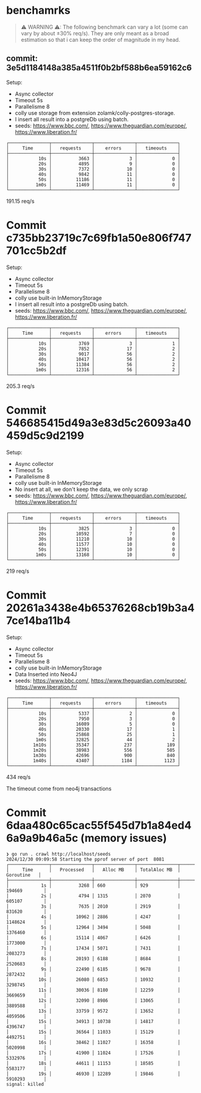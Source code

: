 # benchamrks

> ⚠ WARNING ⚠:
    The following benchmark can vary a lot (some can vary by about ±30% req/s). They are only meant as a broad estimation so that i can keep the order of magnitude in my head.

## commit: 3e5d1184148a385a4511f0b2bf588b6ea59162c6

Setup: 
- Async collector
- Timeout 5s
- Parallelisme 8
- colly use storage from extension zolamk/colly-postgres-storage.
- I insert all result into a postgreDb using batch. 
- seeds: https://www.bbc.com/, https://www.theguardian.com/europe/, https://www.liberation.fr/

> 
    ┌───────────────┬───────────────┬───────────────┬───────────────┐
    │     Time      │   requests    │    errors     │   timeouts    │
    ├───────────────┼───────────────┼───────────────┼───────────────┤
    │           10s │          3663 │             3 │             0 │
    │           20s │          4895 │             9 │             0 │
    │           30s │          7372 │            10 │             0 │
    │           40s │          9842 │            11 │             0 │
    │           50s │         11186 │            11 │             0 │
    │          1m0s │         11469 │            11 │             0 │
    └───────────────┴───────────────┴───────────────┴───────────────┘

191.15 req/s


# Commit c735bb23719c7c69fb1a50e806f747701cc5b2df

Setup: 
- Async collector
- Timeout 5s
- Parallelisme 8
- colly use built-in InMemoryStorage
- I insert all result into a postgreDb using batch. 
- seeds: https://www.bbc.com/, https://www.theguardian.com/europe/, https://www.liberation.fr/
>
    ┌───────────────┬───────────────┬───────────────┬───────────────┐
    │     Time      │   requests    │    errors     │   timeouts    │
    ├───────────────┼───────────────┼───────────────┼───────────────┤
    │           10s │          3769 │             3 │             1 │
    │           20s │          7852 │            17 │             2 │
    │           30s │          9017 │            56 │             2 │
    │           40s │         10417 │            56 │             2 │
    │           50s │         11384 │            56 │             2 │
    │          1m0s │         12316 │            56 │             2 │
    └───────────────┴───────────────┴───────────────┴───────────────┘

205.3 req/s


# Commit 546685415d49a3e83d5c26093a40459d5c9d2199

Setup: 
- Async collector
- Timeout 5s
- Parallelisme 8
- colly use built-in InMemoryStorage
- No insert at all, we don't keep the data, we only scrap
- seeds: https://www.bbc.com/, https://www.theguardian.com/europe/, https://www.liberation.fr/

> 
    ┌───────────────┬───────────────┬───────────────┬───────────────┐
    │     Time      │   requests    │    errors     │   timeouts    │
    ├───────────────┼───────────────┼───────────────┼───────────────┤
    │           10s │          3825 │             3 │             0 │
    │           20s │         10592 │             7 │             0 │
    │           30s │         11210 │            10 │             0 │
    │           40s │         11577 │            10 │             0 │
    │           50s │         12391 │            10 │             0 │
    │          1m0s │         13168 │            10 │             0 │
    └───────────────┴───────────────┴───────────────┴───────────────┘

219 req/s


# Commit 20261a3438e4b65376268cb19b3a47ce14ba11b4


Setup: 
- Async collector
- Timeout 5s
- Parallelisme 8
- colly use built-in InMemoryStorage
- Data Inserted into Neo4J
- seeds: https://www.bbc.com/, https://www.theguardian.com/europe/, https://www.liberation.fr/


> 
    ┌───────────────┬───────────────┬───────────────┬───────────────┐
    │     Time      │   requests    │    errors     │   timeouts    │
    ├───────────────┼───────────────┼───────────────┼───────────────┤
    │           10s │          5337 │             2 │             0 │
    │           20s │          7950 │             3 │             0 │
    │           30s │         16089 │             5 │             0 │
    │           40s │         20330 │            17 │             1 │
    │           50s │         25868 │            25 │             1 │
    │          1m0s │         32825 │            44 │             2 │
    │         1m10s │         35347 │           237 │           189 │
    │         1m20s │         38983 │           556 │           505 │
    │         1m30s │         42696 │           900 │           840 │
    │         1m40s │         43407 │          1184 │          1123 │
    └───────────────┴───────────────┴───────────────┴───────────────┘

434 req/s

The timeout come from neo4j transactions


# Commit 6daa480c65cac55f545d7b1a84ed46a9a9b46a5c (memory issues)

    ❯ go run . crawl http://localhost/seeds
    2024/12/30 09:09:58 Starting the pprof server of port  8081
    ┌───────────────┬───────────────┬───────────────┬───────────────┬───────────────┐
    │     Time      │   Processed   │   Alloc MB    │ TotalAloc MB  │   Goroutine   │
    ├───────────────┼───────────────┼───────────────┼───────────────┼───────────────┤
    │            1s │          3268 │ 660           │ 929           │ 194669        │
    │            2s │          4794 │ 1315          │ 2070          │ 605107        │
    │            3s │          7635 │ 2010          │ 2919          │ 831620        │
    │            4s │         10962 │ 2886          │ 4247          │ 1148624       │
    │            5s │         12964 │ 3494          │ 5048          │ 1376460       │
    │            6s │         15114 │ 4067          │ 6426          │ 1773000       │
    │            7s │         17434 │ 5071          │ 7431          │ 2083273       │
    │            8s │         20193 │ 6188          │ 8684          │ 2520683       │
    │            9s │         22490 │ 6185          │ 9678          │ 2872432       │
    │           10s │         26080 │ 6853          │ 10932         │ 3298745       │
    │           11s │         30036 │ 8180          │ 12259         │ 3669659       │
    │           12s │         32090 │ 8986          │ 13065         │ 3889588       │
    │           13s │         33759 │ 9572          │ 13652         │ 4059506       │
    │           15s │         34913 │ 10738         │ 14817         │ 4396747       │
    │           15s │         36564 │ 11033         │ 15129         │ 4492751       │
    │           16s │         38462 │ 11027         │ 16358         │ 5020998       │
    │           17s │         41900 │ 11024         │ 17526         │ 5332976       │
    │           18s │         44611 │ 11153         │ 18585         │ 5583177       │
    │           19s │         46930 │ 12289         │ 19846         │ 5910293       │
    signal: killed
